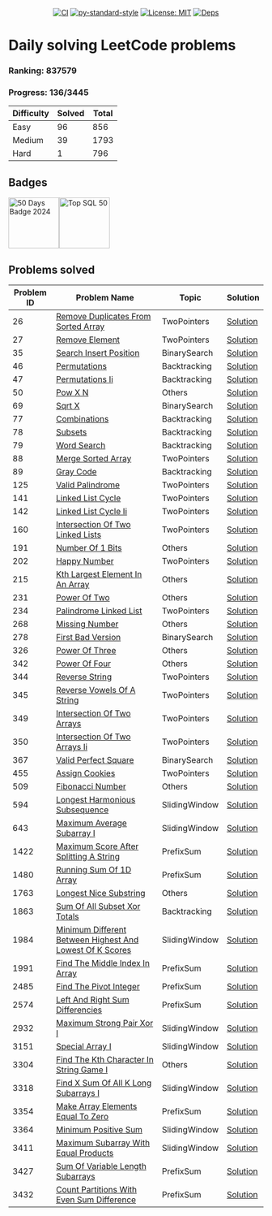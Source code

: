 <div align="center">

[![CI](https://github.com/fastify/fastify/workflows/ci/badge.svg)](https://github.com/fastify/fastify/actions/workflows/ci.yml)
[![py-standard-style](https://img.shields.io/badge/code%20style-standard-brightgreen.svg?style=flat)](https://standardjs.com/)
[![License: MIT](https://cdn.prod.website-files.com/5e0f1144930a8bc8aace526c/65dd9eb5aaca434fac4f1c34_License-MIT-blue.svg)](/LICENSE)
[![Deps](https://cdn.prod.website-files.com/5e0f1144930a8bc8aace526c/65dd9eb5aaca434fac4f1c9e_Deps-Up--to--date-brightgreen.svg)]()

</div>

# Daily solving LeetCode problems

### Ranking: 837579

### Progress: 136/3445

| Difficulty | Solved | Total |
| ---------- | ------ | ----- |
| Easy       | 96     | 856   |
| Medium     | 39     | 1793  |
| Hard       | 1      | 796   |

## Badges

<img src="https://assets.leetcode.com/static_assets/marketing/2024-50-lg.png" style="width: 100px;" title="50 Days Badge 2024" /><img src="https://assets.leetcode.com/static_assets/others/Top_SQL_50.png" style="width: 100px;" title="Top SQL 50" />

## Problems solved

| Problem ID | Problem Name                                                                                                                                       | Topic         | Solution                                                                                               |
| ---------- | -------------------------------------------------------------------------------------------------------------------------------------------------- | ------------- | ------------------------------------------------------------------------------------------------------ |
| 26         | [Remove Duplicates From Sorted Array](https://leetcode.com/problems/remove-duplicates-from-sorted-array)                                           | TwoPointers   | [Solution](./solutions/TwoPointers/26_remove_duplicates_from_sorted_array.py)                          |
| 27         | [Remove Element](https://leetcode.com/problems/remove-element)                                                                                     | TwoPointers   | [Solution](./solutions/TwoPointers/27_remove_element.py)                                               |
| 35         | [Search Insert Position](https://leetcode.com/problems/search-insert-position)                                                                     | BinarySearch  | [Solution](./solutions/BinarySearch/35_search_insert_position.py)                                      |
| 46         | [Permutations](https://leetcode.com/problems/permutations)                                                                                         | Backtracking  | [Solution](./solutions/Backtracking/46_permutations.py)                                                |
| 47         | [Permutations Ii](https://leetcode.com/problems/permutations-ii)                                                                                   | Backtracking  | [Solution](./solutions/Backtracking/47_permutations_ii.py)                                             |
| 50         | [Pow X N](https://leetcode.com/problems/pow-x-n)                                                                                                   | Others        | [Solution](./solutions/Others/50_pow_x_n.py)                                                           |
| 69         | [Sqrt X](https://leetcode.com/problems/sqrt-x)                                                                                                     | BinarySearch  | [Solution](./solutions/BinarySearch/69_sqrt_x.py)                                                      |
| 77         | [Combinations](https://leetcode.com/problems/combinations)                                                                                         | Backtracking  | [Solution](./solutions/Backtracking/77_combinations.py)                                                |
| 78         | [Subsets](https://leetcode.com/problems/subsets)                                                                                                   | Backtracking  | [Solution](./solutions/Backtracking/78_subsets.py)                                                     |
| 79         | [Word Search](https://leetcode.com/problems/word-search)                                                                                           | Backtracking  | [Solution](./solutions/Backtracking/79_word_search.py)                                                 |
| 88         | [Merge Sorted Array](https://leetcode.com/problems/merge-sorted-array)                                                                             | TwoPointers   | [Solution](./solutions/TwoPointers/88_merge_sorted_array.py)                                           |
| 89         | [Gray Code](https://leetcode.com/problems/gray-code)                                                                                               | Backtracking  | [Solution](./solutions/Backtracking/89_gray_code.py)                                                   |
| 125        | [Valid Palindrome](https://leetcode.com/problems/valid-palindrome)                                                                                 | TwoPointers   | [Solution](./solutions/TwoPointers/125_valid_palindrome.py)                                            |
| 141        | [Linked List Cycle](https://leetcode.com/problems/linked-list-cycle)                                                                               | TwoPointers   | [Solution](./solutions/TwoPointers/141_linked_list_cycle.py)                                           |
| 142        | [Linked List Cycle Ii](https://leetcode.com/problems/linked-list-cycle-ii)                                                                         | TwoPointers   | [Solution](./solutions/TwoPointers/142_linked_list_cycle_ii.py)                                        |
| 160        | [Intersection Of Two Linked Lists](https://leetcode.com/problems/intersection-of-two-linked-lists)                                                 | TwoPointers   | [Solution](./solutions/TwoPointers/160_intersection_of_two_linked_lists.py)                            |
| 191        | [Number Of 1 Bits](https://leetcode.com/problems/number-of-1-bits)                                                                                 | Others        | [Solution](./solutions/Others/191_number_of_1_bits.py)                                                 |
| 202        | [Happy Number](https://leetcode.com/problems/happy-number)                                                                                         | TwoPointers   | [Solution](./solutions/TwoPointers/202_happy_number.py)                                                |
| 215        | [Kth Largest Element In An Array](https://leetcode.com/problems/kth-largest-element-in-an-array)                                                   | Others        | [Solution](./solutions/Others/215_kth_largest_element_in_an_array.py)                                  |
| 231        | [Power Of Two](https://leetcode.com/problems/power-of-two)                                                                                         | Others        | [Solution](./solutions/Others/231_power_of_two.py)                                                     |
| 234        | [Palindrome Linked List](https://leetcode.com/problems/palindrome-linked-list)                                                                     | TwoPointers   | [Solution](./solutions/TwoPointers/234_palindrome_linked_list.py)                                      |
| 268        | [Missing Number](https://leetcode.com/problems/missing-number)                                                                                     | Others        | [Solution](./solutions/Others/268_missing_number.py)                                                   |
| 278        | [First Bad Version](https://leetcode.com/problems/first-bad-version)                                                                               | BinarySearch  | [Solution](./solutions/BinarySearch/278_first_bad_version.py)                                          |
| 326        | [Power Of Three](https://leetcode.com/problems/power-of-three)                                                                                     | Others        | [Solution](./solutions/Others/326_power_of_three.py)                                                   |
| 342        | [Power Of Four](https://leetcode.com/problems/power-of-four)                                                                                       | Others        | [Solution](./solutions/Others/342_power_of_four.py)                                                    |
| 344        | [Reverse String](https://leetcode.com/problems/reverse-string)                                                                                     | TwoPointers   | [Solution](./solutions/TwoPointers/344_reverse_string.py)                                              |
| 345        | [Reverse Vowels Of A String](https://leetcode.com/problems/reverse-vowels-of-a-string)                                                             | TwoPointers   | [Solution](./solutions/TwoPointers/345_reverse_vowels_of_a_string.py)                                  |
| 349        | [Intersection Of Two Arrays](https://leetcode.com/problems/intersection-of-two-arrays)                                                             | TwoPointers   | [Solution](./solutions/TwoPointers/349_intersection_of_two_arrays.py)                                  |
| 350        | [Intersection Of Two Arrays Ii](https://leetcode.com/problems/intersection-of-two-arrays-ii)                                                       | TwoPointers   | [Solution](./solutions/TwoPointers/350_intersection_of_two_arrays_ii.py)                               |
| 367        | [Valid Perfect Square](https://leetcode.com/problems/valid-perfect-square)                                                                         | BinarySearch  | [Solution](./solutions/BinarySearch/367_valid_perfect_square.py)                                       |
| 455        | [Assign Cookies](https://leetcode.com/problems/assign-cookies)                                                                                     | TwoPointers   | [Solution](./solutions/TwoPointers/455_assign_cookies.py)                                              |
| 509        | [Fibonacci Number](https://leetcode.com/problems/fibonacci-number)                                                                                 | Others        | [Solution](./solutions/Others/509_fibonacci_number.py)                                                 |
| 594        | [Longest Harmonious Subsequence](https://leetcode.com/problems/longest-harmonious-subsequence)                                                     | SlidingWindow | [Solution](./solutions/SlidingWindow/594_longest_harmonious_subsequence.py)                            |
| 643        | [Maximum Average Subarray I](https://leetcode.com/problems/maximum-average-subarray-i)                                                             | SlidingWindow | [Solution](./solutions/SlidingWindow/643_maximum_average_subarray_i.py)                                |
| 1422       | [Maximum Score After Splitting A String](https://leetcode.com/problems/maximum-score-after-splitting-a-string)                                     | PrefixSum     | [Solution](./solutions/PrefixSum/1422_maximum_score_after_splitting_a_string.py)                       |
| 1480       | [Running Sum Of 1D Array](https://leetcode.com/problems/running-sum-of-1d-array)                                                                   | PrefixSum     | [Solution](./solutions/PrefixSum/1480_running_sum_of_1d_array.py)                                      |
| 1763       | [Longest Nice Substring](https://leetcode.com/problems/longest-nice-substring)                                                                     | Others        | [Solution](./solutions/Others/1763_longest_nice_substring.py)                                          |
| 1863       | [Sum Of All Subset Xor Totals](https://leetcode.com/problems/sum-of-all-subset-xor-totals)                                                         | Backtracking  | [Solution](./solutions/Backtracking/1863_sum_of_all_subset_xor_totals.py)                              |
| 1984       | [Minimum Different Between Highest And Lowest Of K Scores](https://leetcode.com/problems/minimum-different-between-highest-and-lowest-of-k-scores) | SlidingWindow | [Solution](./solutions/SlidingWindow/1984_minimum_different_between_highest_and_lowest_of_k_scores.py) |
| 1991       | [Find The Middle Index In Array](https://leetcode.com/problems/find-the-middle-index-in-array)                                                     | PrefixSum     | [Solution](./solutions/PrefixSum/1991_find_the_middle_index_in_array.py)                               |
| 2485       | [Find The Pivot Integer](https://leetcode.com/problems/find-the-pivot-integer)                                                                     | PrefixSum     | [Solution](./solutions/PrefixSum/2485_find_the_pivot_integer.py)                                       |
| 2574       | [Left And Right Sum Differencies](https://leetcode.com/problems/left-and-right-sum-differencies)                                                   | PrefixSum     | [Solution](./solutions/PrefixSum/2574_left_and_right_sum_differencies.py)                              |
| 2932       | [Maximum Strong Pair Xor I](https://leetcode.com/problems/maximum-strong-pair-xor-i)                                                               | SlidingWindow | [Solution](./solutions/SlidingWindow/2932_maximum_strong_pair_xor_i.py)                                |
| 3151       | [Special Array I](https://leetcode.com/problems/special-array-i)                                                                                   | SlidingWindow | [Solution](./solutions/SlidingWindow/3151_special_array_i.py)                                          |
| 3304       | [Find The Kth Character In String Game I](https://leetcode.com/problems/find-the-kth-character-in-string-game-i)                                   | Others        | [Solution](./solutions/Others/3304_find_the_kth_character_in_string_game_i.py)                         |
| 3318       | [Find X Sum Of All K Long Subarrays I](https://leetcode.com/problems/find-x-sum-of-all-k-long-subarrays-i)                                         | SlidingWindow | [Solution](./solutions/SlidingWindow/3318_find_x_sum_of_all_k_long_subarrays_i.py)                     |
| 3354       | [Make Array Elements Equal To Zero](https://leetcode.com/problems/make-array-elements-equal-to-zero)                                               | PrefixSum     | [Solution](./solutions/PrefixSum/3354_make_array_elements_equal_to_zero.py)                            |
| 3364       | [Minimum Positive Sum](https://leetcode.com/problems/minimum-positive-sum)                                                                         | SlidingWindow | [Solution](./solutions/SlidingWindow/3364_minimum_positive_sum.py)                                     |
| 3411       | [Maximum Subarray With Equal Products](https://leetcode.com/problems/maximum-subarray-with-equal-products)                                         | SlidingWindow | [Solution](./solutions/SlidingWindow/3411_maximum_subarray_with_equal_products.py)                     |
| 3427       | [Sum Of Variable Length Subarrays](https://leetcode.com/problems/sum-of-variable-length-subarrays)                                                 | PrefixSum     | [Solution](./solutions/PrefixSum/3427_sum_of_variable_length_subarrays.py)                             |
| 3432       | [Count Partitions With Even Sum Difference](https://leetcode.com/problems/count-partitions-with-even-sum-difference)                               | PrefixSum     | [Solution](./solutions/PrefixSum/3432_count_partitions_with_even_sum_difference.py)                    |
